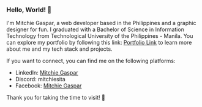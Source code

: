 ### Hello, World! 👋

I'm Mitchie Gaspar, a web developer based in the Philippines and a graphic designer for fun. I graduated with a Bachelor of Science in Information Technology from Technological University of the Philippines - Manila. You can explore my portfolio by following this link: [Portfolio Link](https://657979387b7aed7a8a99167d--resonant-salmiakki-90b738.netlify.app/) to learn more about me and my tech stack and projects. 

If you want to connect, you can find me on the following platforms:
- LinkedIn: [Mitchie Gaspar](https://www.linkedin.com/in/mitchie-gaspar-70040a234/)
- Discord: mitchiesita
- Facebook: [Mitchie Gaspar](https://www.facebook.com/Deckidu/)

Thank you for taking the time to visit! 🌟
